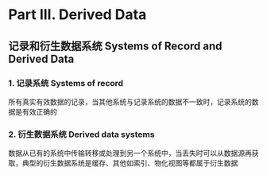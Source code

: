 # Part III. Derived Data

## 记录和衍生数据系统 Systems of Record and Derived Data

### 1. 记录系统 Systems of record

所有真实有效数据的记录，当其他系统与记录系统的数据不一致时，记录系统的数据是有效正确的

### 2. 衍生数据系统 Derived data systems

数据从已有的系统中传输转移或处理到另一个系统中，当丢失时可以从数据源再获取，典型的衍生数据系统是缓存、其他如索引、物化视图等都属于衍生数据

